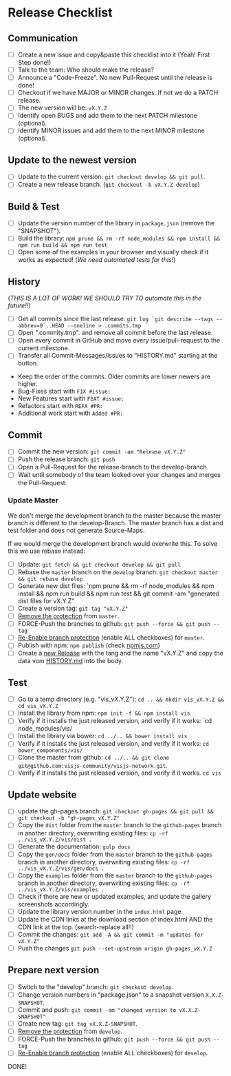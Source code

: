 # Release Checklist

## Communication

- [ ] Create a new issue and copy&paste this checklist into it (Yeah! First Step done!)
- [ ] Talk to the team: Who should make the release?
- [ ] Announce a "Code-Freeze". No new Pull-Request until the release is done!
- [ ] Checkout if we have MAJOR or MINOR changes. If not we do a PATCH release.
- [ ] The new version will be: `vX.Y.Z`
- [ ] Identify open BUGS and add them to the next PATCH milestone (optional).
- [ ] Identify MINOR issues and add them to the next MINOR milestone (optional).

## Update to the newest version

- [ ] Update to the current version: `git checkout develop && git pull`.
- [ ] Create a new release branch. (`git checkout -b vX.Y.Z develop`)

## Build & Test

- [ ] Update the version number of the library in `package.json` (remove the "SNAPSHOT").
- [ ] Build the library: `npm prune && rm -rf node_modules && npm install && npm run build && npm run test`
- [ ] Open some of the examples in your browser and visually check if it works as expected! (_We need automated tests for this!_)

## History

(_THIS IS A LOT OF WORK! WE SHOULD TRY TO automate this in the future!!_)

- [ ] Get all commits since the last release: `` git log `git describe --tags --abbrev=0`..HEAD --oneline > .commits.tmp ``
- [ ] Open ".commity.tmp". and remove all commit before the last release.
- [ ] Open every commit in GitHub and move every issue/pull-request to the current milestone.
- [ ] Transfer all Commit-Messages/issues to "HISTORY.md" starting at the button.
- Keep the order of the commits. Older commits are lower newers are higher.
- Bug-Fixes start with `FIX #issue:`
- New Features start with `FEAT #issue:`
- Refactors start with `REFA #PR:`
- Additional work start with `Added #PR:`

## Commit

- [ ] Commit the new version: `git commit -am "Release vX.Y.Z"`
- [ ] Push the release branch: `git push`
- [ ] Open a Pull-Request for the release-branch to the develop-branch.
- [ ] Wait until somebody of the team looked over your changes and merges the Pull-Request.

### Update Master

We don't merge the development branch to the master because the master branch is different to the develop-Branch. The master branch has a dist and test folder and does not generate Source-Maps.

If we would merge the development branch would overwrite this. To solve this we use rebase instead:

- [ ] Update: `git fetch && git checkout develop && git pull`
- [ ] Rebase the `master` branch on the `develop` branch: `git checkout master && git rebase develop`
- [ ] Generate new dist files: `npm prune && rm -rf node_modules && npm install && npm run build && npm run test && git commit -am "generated dist files for vX.Y.Z"
- [ ] Create a version tag: `git tag "vX.Y.Z"`
- [ ] [Remove the protection](https://github.com/visjs-community/visjs-network/settings/branches/master) from `master`.
- [ ] FORCE-Push the branches to github: `git push --force && git push --tag`
- [ ] [Re-Enable branch protection](https://github.com/visjs-community/visjs-network/settings/branches/master) (enable ALL checkboxes) for `master`.
- [ ] Publish with npm: `npm publish` (check [npmjs.com](https://www.npmjs.com/package/vis))
- [ ] Create a [new Release](https://github.com/visjs-community/visjs-network/releases/new) with the tang and the name "vX.Y.Z" and copy the data vom [HISTORY.md](../HISTORY.md) into the body.

## Test

- [ ] Go to a temp directory (e.g. "vis_vX.Y.Z"): `cd .. && mkdir vis_vX.Y.Z && cd vis_vX.Y.Z`
- [ ] Install the library from npm: `npm init -f && npm install vis`
- [ ] Verify if it installs the just released version, and verify if it works: `cd node_modules/vis/
- [ ] Install the library via bower: `cd ../.. && bower install vis`
- [ ] Verify if it installs the just released version, and verify if it works: `cd bower_components/vis/`
- [ ] Clone the master from github: `cd ../.. && git clone git@github.com:visjs-community/visjs-network.git`.
- [ ] Verify if it installs the just released version, and verify if it works. `cd vis`

## Update website

- [ ] update the gh-pages branch: `git checkout gh-pages && git pull && git checkout -b "gh-pages_vX.Y.Z"`
- [ ] Copy the `dist` folder from the `master` branch to the `github-pages` branch in another directory, overwriting existing files: `cp -rf ../vis_vX.Y.Z/vis/dist .`
- [ ] Generate the documentation: `gulp docs`
- [ ] Copy the `gen/docs` folder from the `master` branch to the `github-pages` branch in another directory, overwriting existing files: `cp -rf ../vis_vX.Y.Z/vis/gen/docs .`
- [ ] Copy the `examples` folder from the `master` branch to the `github-pages` branch in another directory, overwriting existing files: `cp -rf ../vis_vX.Y.Z/vis/examples .`
- [ ] Check if there are new or updated examples, and update the gallery screenshots accordingly.
- [ ] Update the library version number in the `index.html` page.
- [ ] Update the CDN links at the download section of index.html AND the CDN link at the top. (search-replace all!!)
- [ ] Commit the changes: `git add -A && git commit -m "updates for vX.Y.Z"`
- [ ] Push the changes `git push --set-upstream origin gh-pages_vX.Y.Z`

## Prepare next version

- [ ] Switch to the "develop" branch: `git checkout develop`.
- [ ] Change version numbers in "package.json" to a snapshot version `X.X.Z-SNAPSHOT`.
- [ ] Commit and push: `git commit -am "changed version to vX.X.Z-SNAPSHOT"`
- [ ] Create new tag: `git tag vX.X.Z-SNAPSHOT`.
- [ ] [Remove the protection](https://github.com/visjs-community/visjs-network/settings/branches/develop) from `develop`.
- [ ] FORCE-Push the branches to github: `git push --force && git push --tag`
- [ ] [Re-Enable branch protection](https://github.com/visjs-community/visjs-network/settings/branches/develop) (enable ALL checkboxes) for `develop`.

DONE!
